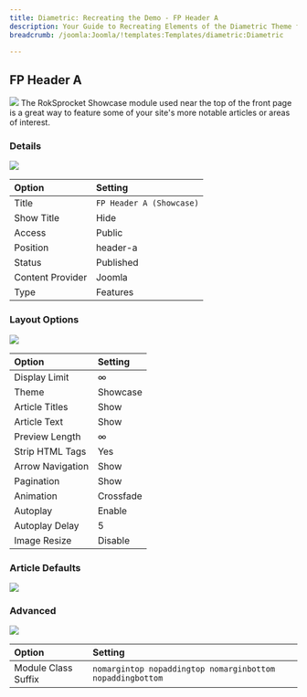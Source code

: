 ```yaml
---
title: Diametric: Recreating the Demo - FP Header A
description: Your Guide to Recreating Elements of the Diametric Theme for Joomla
breadcrumb: /joomla:Joomla/!templates:Templates/diametric:Diametric

---
```


FP Header A
-----
![][demo]
The RokSprocket Showcase module used near the top of the front page is a great way to feature some of your site's more notable articles or areas of interest.

### Details
![][demo2]

| Option           | Setting                  |  
| :--------------- | :----------------------- |  
| Title            | `FP Header A (Showcase)` |  
| Show Title       | Hide                     |  
| Access           | Public                   |  
| Position         | header-a                 |  
| Status           | Published                |  
| Content Provider | Joomla                   |  
| Type             | Features                 |  

### Layout Options
![][demo3]

| Option           | Setting   |  
| :--------------- | :-------- |  
| Display Limit    | ∞         |  
| Theme            | Showcase  |  
| Article Titles   | Show      |  
| Article Text     | Show      |  
| Preview Length   | ∞         |  
| Strip HTML Tags  | Yes       |  
| Arrow Navigation | Show      |  
| Pagination       | Show      |  
| Animation        | Crossfade |  
| Autoplay         | Enable    |  
| Autoplay Delay   | 5         |  
| Image Resize     | Disable   |  

### Article Defaults
![][demo4]

### Advanced
![][demo5]

| Option              | Setting                                                   |  
| :------------------ | :-------------------------------------------------------- |  
| Module Class Suffix | `nomargintop nopaddingtop nomarginbottom nopaddingbottom` |  

[demo]: assets/demo_1.jpeg
[demo2]: assets/showcase_1.jpeg
[demo3]: assets/showcase_2.jpeg
[demo4]: assets/showcase_3.jpeg
[demo5]: assets/showcase_4.jpeg
